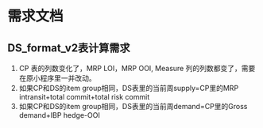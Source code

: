 # **需求文档**

## **DS_format_v2表计算需求**

1. CP 表的列数变化了，MRP LOI，MRP OOI, Measure 列的列数都变了，需要在原小程序里一并改动。
2. 如果CP和DS的item group相同，DS表里的当前周supply=CP里的MRP intransit+total commit+total risk commit
3. 如果CP和DS的item group相同，DS表里的当前周demand=CP里的Gross demand+IBP hedge-OOI
